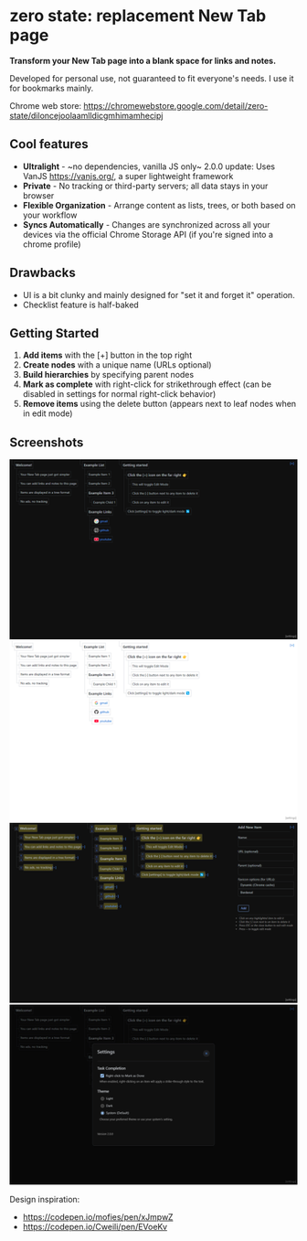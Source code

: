 # zero state: replacement New Tab page

**Transform your New Tab page into a blank space for links and notes.**

Developed for personal use, not guaranteed to fit everyone's needs. I use it for bookmarks mainly.

Chrome web store: https://chromewebstore.google.com/detail/zero-state/diloncejoolaamlldicgmhimamhecipj


## Cool features

- **Ultralight** - ~no dependencies, vanilla JS only~ 2.0.0 update: Uses VanJS https://vanjs.org/, a super lightweight framework
- **Private** - No tracking or third-party servers; all data stays in your browser
- **Flexible Organization** - Arrange content as lists, trees, or both based on your workflow
- **Syncs Automatically** - Changes are synchronized across all your devices via the official Chrome Storage API (if you're signed into a chrome profile)

## Drawbacks

- UI is a bit clunky and mainly designed for "set it and forget it" operation.
- Checklist feature is half-baked


## Getting Started

1. **Add items** with the [+] button in the top right
2. **Create nodes** with a unique name (URLs optional)
3. **Build hierarchies** by specifying parent nodes
4. **Mark as complete** with right-click for strikethrough effect (can be disabled in settings for normal right-click behavior)
5. **Remove items** using the delete button (appears next to leaf nodes when in edit mode)

## Screenshots
![screenshot](misc/v2.0.0-dark.png)
![screenshot](misc/v2.0.0-light.png)
![screenshot](misc/v2.0.0-edit.png)
![screenshot](misc/v2.0.0-settings.png)

Design inspiration:
- https://codepen.io/mofies/pen/xJmpwZ
- https://codepen.io/Cweili/pen/EVoeKv
